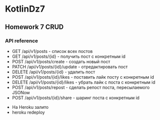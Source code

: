 # KotlinDz7
## Homework 7 CRUD
### API reference
- GET /api/v1/posts - список всех постов
- GET /api/v1/posts/{id} - получить пост с конкретным id
- POST /api/v1/posts/create - создать новый пост
- PATCH /api/v1/posts/{id}/update - отредактировать пост
- DELETE /api/v1/posts/{id} - удалить пост
- POST /api/v1/posts/{id}/likes - поставить лайк посту с конкретным id
- DELETE /api/v1/posts/{id}/likes - убрать лайк с поста с конкретным id
- POST /api/v1/posts/repost - сделать репост поста, пересылаемого JSONом
- POST /api/v1/posts/{id}/share - шаринг поста с конкретным id
* На Heroku залито
* heroku redeploy
